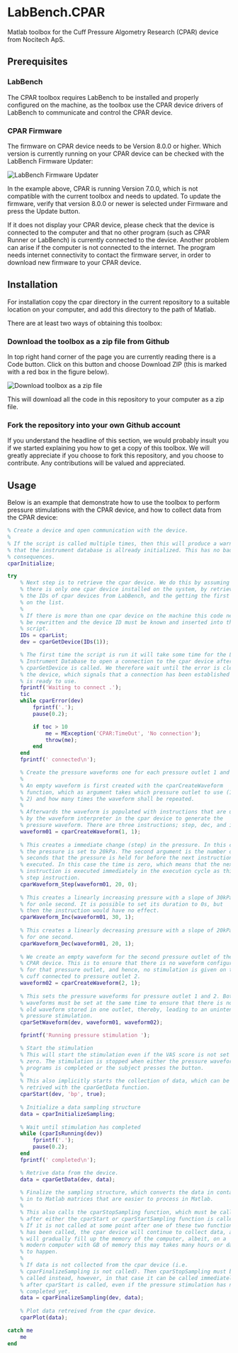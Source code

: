 # LabBench.CPAR

Matlab toolbox for the Cuff Pressure Algometry Research (CPAR) device from Nocitech ApS.

## Prerequisites

### LabBench

The CPAR toolbox requires LabBench to be installed and properly configured on the machine, as the toolbox
use the CPAR device drivers of LabBench to communicate and control the CPAR device.

### CPAR Firmware

The firmware on CPAR device needs to be Version 8.0.0 or higher. Which version is currently running on your CPAR
device can be checked with the LabBench Firmware Updater:

![LabBench Firmware Updater](LabBenchFirmwareUpdater.png)

In the example above, CPAR is running Version 7.0.0, which is not compatible with the current toolbox and needs to
updated. To update the firmware, verify that version 8.0.0 or newer is selected under Firmware and press the Update
button.

If it does not display your CPAR device, please check that the device is connected to the computer and that no other
program (such as CPAR Runner or LabBench) is currently connected to the device. Another problem can arise if the
computer is not connected to the internet. The program needs internet connectivity to contact the firmware server, in
order to download new firmware to your CPAR device.

## Installation

For installation copy the cpar directory in the current repository to a suitable location on your computer, and add this directory
to the path of Matlab.

There are at least two ways of obtaining this toolbox:

### Download the toolbox as a zip file from Github

In top right hand corner of the page you are currently reading there is a Code button. Click on this button and choose Download ZIP
(this is marked with a red box in the figure below).

![Download toolbox as a zip file](DownloadZip.png)

This will download all the code in this repository to your computer as a zip file.

### Fork the repository into your own Github account

If you understand the headline of this section, we would probably insult you if we started explaining you how to get a copy of this toolbox.
We will greatly appreciate if you choose to fork this repository, and you choose to contribute. Any contributions will be valued and appreciated.

## Usage

Below is an example that demonstrate how to use the toolbox to perform pressure stimulations with the CPAR device, 
and how to collect data from the CPAR device:

```matlab
% Create a device and open communication with the device.
%
% If the script is called multiple times, then this will produce a warning
% that the instrument database is allready initialized. This has no bad
% consequences.
cparInitialize;

try
    % Next step is to retrieve the cpar device. We do this by assuming that
    % there is only one cpar device installed on the system, by retrieving all
    % the IDs of cpar devices from LabBench, and the getting the first device
    % on the list.
    %
    % If there is more than one cpar device on the machine this code needs to
    % be rewritten and the device ID must be known and inserted into the
    % script.
    IDs = cparList;
    dev = cparGetDevice(IDs(1));

    % The first time the script is run it will take some time for the LabBench
    % Instrument Database to open a connection to the cpar device after the
    % cparGetDevice is called. We therefore wait until the error is cleared on
    % the device, which signals that a connection has been established and it
    % is ready to use.
    fprintf('Waiting to connect .');
    tic
    while cparError(dev)
        fprintf('.');
        pause(0.2);

        if toc > 10
            me = MException('CPAR:TimeOut', 'No connection');
            throw(me);
        end
    end
    fprintf(' connected\n');

    % Create the pressure waveforms one for each pressure outlet 1 and 2.
    %
    % An empty waveform is first created with the cparCreateWaveform
    % function, which as argument takes which pressure outlet to use (1 or
    % 2) and how many times the waveform shall be repeated.
    %
    % Afterwards the waveform is populated with instructions that are used
    % by the waveform interpreter in the cpar device to generate the
    % pressure waveform. There are three instructions; step, dec, and inc.
    waveform01 = cparCreateWaveform(1, 1);
    
    % This creates a immediate change (step) in the pressure. In this case
    % the pressure is set to 20kPa. The second argument is the number of
    % seconds that the pressure is held for before the next instruction is
    % executed. In this case the time is zero, which means that the next
    % instruction is executed immediately in the execution cycle as this
    % step instruction.
    cparWaveform_Step(waveform01, 20, 0);
    
    % This creates a linearly increasing pressure with a slope of 30kPa/s
    % for onle second. It is possible to set its duration to 0s, but
    % then the instruction would have no effect.
    cparWaveform_Inc(waveform01, 30, 1);
    
    % This creates a linearly decreasing pressure with a slope of 20kPa/s
    % for one second.
    cparWaveform_Dec(waveform01, 20, 1);
   
    % We create an empty waveform for the second pressure outlet of the
    % CPAR device. This is to ensure that there is no waveform configured
    % for that pressure outlet, and hence, no stimulation is given on the
    % cuff connected to pressure outlet 2.
    waveform02 = cparCreateWaveform(2, 1);   
    
    % This sets the pressure waveforms for pressure outlet 1 and 2. Both
    % waveforms must be set at the same time to ensure that there is not an
    % old waveform stored in one outlet, thereby, leading to an unintended
    % pressure stimulation.
    cparSetWaveform(dev, waveform01, waveform02);

    fprintf('Running pressure stimulation ');

    % Start the stimulation    
    % This will start the stimulation even if the VAS score is not set to
    % zero. The stimulation is stopped when either the pressure waveform
    % programs is completed or the subject presses the button.
    %
    % This also implicitly starts the collection of data, which can be
    % retrived with the cparGetData function.
    cparStart(dev, 'bp', true);    
    
    % Initialize a data sampling structure 
    data = cparInitializeSampling;
    
    % Wait until stimulation has completed
    while (cparIsRunning(dev))
        fprintf('.');
        pause(0.2);        
    end
    fprintf(' completed\n'); 

    % Retrive data from the device. 
    data = cparGetData(dev, data);
    
    % Finalize the sampling structure, which converts the data in contains
    % in to Matlab matrices that are easier to process in Matlab.
    %
    % This also calls the cparStopSampling function, which must be called
    % after either the cparStart or cparStartSampling function is called.
    % If it is not called at some point after one of these two functions
    % has been called, the cpar device will continue to collect data, and
    % will gradually fill up the memory of the computer, albeit, on a
    % modern computer with GB of memory this may takes many hours or days
    % to happen.
    %
    % If data is not collected from the cpar device (i.e.
    % cparFinalizeSampling is not called). Then cparStopSampling must be
    % called instead, however, in that case it can be called immediately
    % after cparStart is called, even if the pressure stimulation has not
    % completed yet.
    data = cparFinalizeSampling(dev, data);
    
    % Plot data retreived from the cpar device.
    cparPlot(data);

catch me
    me
end
```
